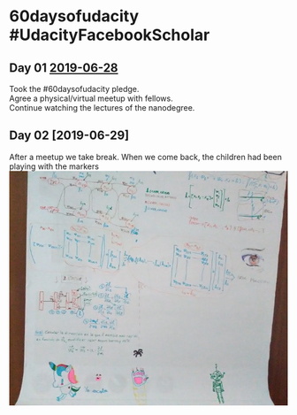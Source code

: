 # 60daysofudacity #UdacityFacebookScholar
## Day 01 [2019-06-28](https://github.com/sfrias/FB_AI_LibraChain/blob/master/SecPrivAI/60days/Day01/README.md)
Took the #60daysofudacity pledge.
<br>Agree a physical/virtual meetup with fellows.
<br>Continue watching the lectures of the nanodegree.
## Day 02 [2019-06-29]
After a meetup we take break. When we come back, the children had been playing with the markers
![alt text](https://github.com/sfrias/FB_AI_LibraChain/blob/master/SecPrivAI/60days/Day02/Day2_Img_Resampled.jpg)
